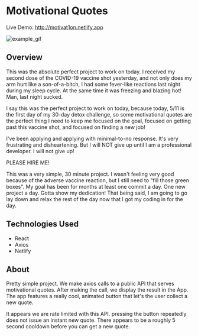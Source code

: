 # Motivational Quotes

Live Demo:
http://motivat1on.netlify.app

![example_gif](./example.gif)

## Overview

This was the absolute perfect project to work on today.  I received my second dose of the COVID-19 vaccine shot yesterday, and not only does my arm hurt like a son-of-a-bitch, I had some fever-like reactions last night during my sleep cycle.  At the same time it was freezing and blazing hot!  Man, last night sucked.

I say this was the perfect project to work on today, because today, 5/11 is the first day of my 30-day detox challenge, so some motivational quotes are the perfect thing I need to keep me focused on the goal, focused on getting past this vaccine shot, and focused on finding a new job!

I've been applying and applying with minimal-to-no response.  It's very frustrating and disheartening.  But I will NOT give up until I am a professional developer.  I will not give up!

PLEASE HIRE ME!

This was a very simple, 30 minute project.  I wasn't feeling very good because of the adverse vaccine reaction, but I still need to "fill those green boxes".  My goal has been for months at least one commit a day.  One new project a day.  Gotta show my dedication!  That being said, I am going to go lay down and relax the rest of the day now that I got my coding in for the day.

## Technologies Used

* React
* Axios
* Netlify


## About

Pretty simple project.  We make axios calls to a public API that serves motivational quotes.  After making the call, we display the result in the App.  The app features a really cool, animated button that let's the user collect a new quote.

It appears we are rate limited with this API.  pressing the button repeatedly does not issue an instant new quote.  There appears to be a roughly 5 second cooldown before you can get a new quote.




